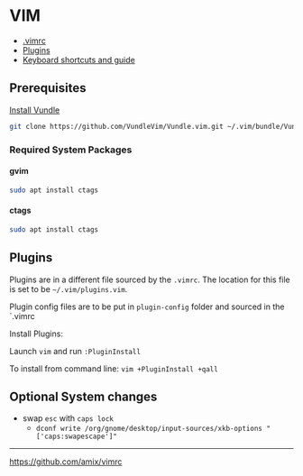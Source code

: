 # VIM

* [.vimrc](.vimrc)
* [Plugins](plugins.vim)
* [Keyboard shortcuts and guide](documentation/vim.md)

## Prerequisites

[Install Vundle](https://github.com/VundleVim/Vundle.vim)

```bash
git clone https://github.com/VundleVim/Vundle.vim.git ~/.vim/bundle/Vundle.vim
```


### Required System Packages

#### gvim

```bash
sudo apt install ctags
```

#### ctags

```bash
sudo apt install ctags
```


## Plugins

Plugins are in a different file sourced by the `.vimrc`. The location for this file is set to 
be `~/.vim/plugins.vim`. 

Plugin config files are to be put in `plugin-config` folder and sourced in the `.vimrc

Install Plugins:

Launch `vim` and run `:PluginInstall`

To install from command line: `vim +PluginInstall +qall`


## Optional System changes

* swap `esc` with `caps lock`
  * `dconf write /org/gnome/desktop/input-sources/xkb-options "['caps:swapescape']"`



---

https://github.com/amix/vimrc
